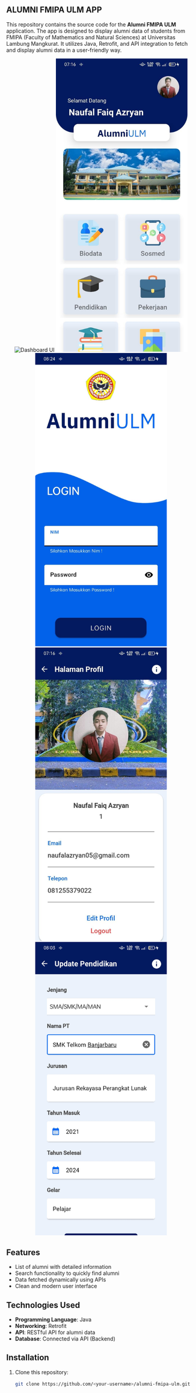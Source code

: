 ## ALUMNI FMIPA ULM APP

This repository contains the source code for the **Alumni FMIPA ULM** application. The app is designed to display alumni data of students from FMIPA (Faculty of Mathematics and Natural Sciences) at Universitas Lambung Mangkurat. It utilizes Java, Retrofit, and API integration to fetch and display alumni data in a user-friendly way.

<div style="text-align: center;">
  <img src="https://github.com/ryanazryan/alumni_ulm_app/blob/master/140%.png?raw=true" alt="Dashboard UI" width="350"/>
  <img src="https://github.com/ryanazryan/alumni_ulm_app/blob/master/Home%20UI.jpeg?raw=true" alt="Dashboard UI" width="350"/>
  <img src="https://github.com/ryanazryan/alumni_ulm_app/blob/master/Login%20UI.jpeg?raw=true" alt="Login UI" width="350"/>
  <img src="https://github.com/ryanazryan/alumni_ulm_app/blob/master/Profile%20UI.jpeg?raw=true" alt="Profile UI" width ="350"/>
  <img src="https://github.com/ryanazryan/alumni_ulm_app/blob/master/Halaman%20Update%20Pendidikan%20Activity.jpg?raw=true" alt="Update Pendidikan UI" width ="350"/>

</div>

## Features
- List of alumni with detailed information
- Search functionality to quickly find alumni
- Data fetched dynamically using APIs
- Clean and modern user interface

## Technologies Used
- **Programming Language**: Java
- **Networking**: Retrofit
- **API**: RESTful API for alumni data
- **Database**: Connected via API (Backend)

## Installation

1. Clone this repository:
   ```bash
   git clone https://github.com/<your-username>/alumni-fmipa-ulm.git
